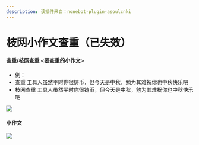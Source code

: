 ```yaml
---
description: 该插件来自：nonebot-plugin-asoulcnki
---
```


# 枝网小作文查重（已失效）

#### 查重/枝网查重 <要查重的小作文>

* 例：
* 查重 工具人虽然平时你很铸币，但今天是中秋，勉为其难祝你也中秋快乐吧
* 枝网查重 工具人虽然平时你很铸币，但今天是中秋，勉为其难祝你也中秋快乐吧

![](../.gitbook/assets/Screenshot\_2022-05-28-21-15-36-894-edit\_com.tence.jpg)

#### 小作文

![](../.gitbook/assets/Screenshot\_2022-05-28-21-15-49-367-edit\_com.tence.jpg)
